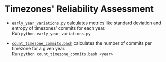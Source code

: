 # Timezones' Reliability Assessment

* [`early_year_variations.py`](early_year_variations.py) calculates metrics like standard deviation and entropy of timezones' commits for each year.   
  Run `python early_year_variations.py`

* [`count_timezone_commits.bash`](count_timezone_commits.bash) calculates the number of commits per timezone for a given year.   
    Run `python count_timezone_commits.bash <year>`
